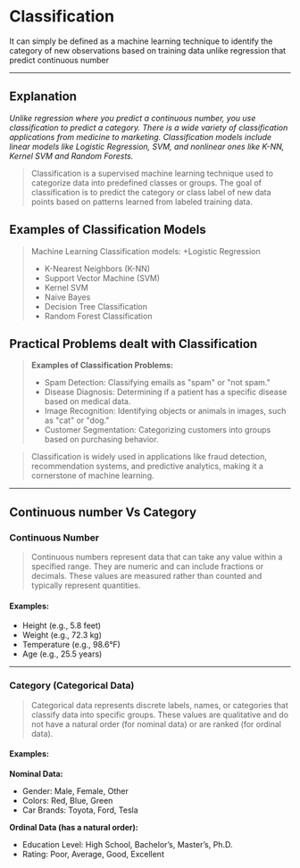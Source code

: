 # Classification
It can simply be defined as a machine learning technique to identify the category of new observations based on training data unlike regression that predict continuous number

---

## Explanation
_Unlike regression where you predict a continuous number, you use classification to predict a category. There is a wide variety of classification applications from medicine to marketing. Classification models include linear models like Logistic Regression, SVM, and nonlinear ones like K-NN, Kernel SVM and Random Forests._

> Classification is a supervised machine learning technique used to categorize data into predefined classes or groups. The goal of classification is to predict the category or class label of new data points based on patterns learned from labeled training data.

## Examples of Classification Models
> Machine Learning Classification models:
> +Logistic Regression
> + K-Nearest Neighbors (K-NN)
> + Support Vector Machine (SVM)
> + Kernel SVM
> + Naive Bayes
> + Decision Tree Classification
> + Random Forest Classification

## Practical Problems dealt with Classification
> __Examples of Classification Problems:__
> + Spam Detection: Classifying emails as "spam" or "not spam."
> + Disease Diagnosis: Determining if a patient has a specific disease based on medical data.
> + Image Recognition: Identifying objects or animals in images, such as "cat" or "dog."
> + Customer Segmentation: Categorizing customers into groups based on purchasing behavior.

> Classification is widely used in applications like fraud detection, recommendation systems, and predictive analytics, making it a cornerstone of machine learning.

---
## Continuous number Vs Category
### Continuous Number
> Continuous numbers represent data that can take any value within a specified range. They are numeric and can include fractions or decimals. These values are measured rather than counted and typically represent quantities.

#### Examples:
+ Height (e.g., 5.8 feet)
+ Weight (e.g., 72.3 kg)
+ Temperature (e.g., 98.6°F)
+ Age (e.g., 25.5 years)
---

### Category (Categorical Data)
> Categorical data represents discrete labels, names, or categories that classify data into specific groups. These values are qualitative and do not have a natural order (for nominal data) or are ranked (for ordinal data).

#### Examples:
__Nominal Data:__
+ Gender: Male, Female, Other
+ Colors: Red, Blue, Green
+ Car Brands: Toyota, Ford, Tesla

__Ordinal Data (has a natural order):__
+ Education Level: High School, Bachelor’s, Master’s, Ph.D.
+ Rating: Poor, Average, Good, Excellent



